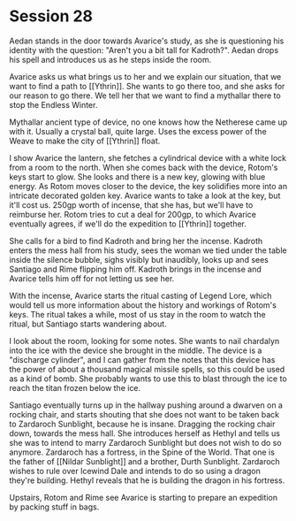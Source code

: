 # Session 28
Aedan stands in the door towards Avarice's study, as she is questioning his identity with the question: "Aren't you a bit tall for Kadroth?". Aedan drops his spell and introduces us as he steps inside the room.

Avarice asks us what brings us to her and we explain our situation, that we want to find a path to [[Ythrin]]. She wants to go there too, and she asks for our reason to go there. We tell her that we want to find a mythallar there to stop the Endless Winter.

Mythallar ancient type of device, no one knows how the Netherese came up with it. Usually a crystal ball, quite large. Uses the excess power of the Weave to make the city of [[Ythrin]] float.

I show Avarice the lantern, she fetches a cylindrical device with a white lock from a room to the north. When she comes back with the device, Rotom's keys start to glow. She looks and there is a new key, glowing with blue energy. As Rotom moves closer to the device, the key solidifies more into an intricate decorated golden key. Avarice wants to take a look at the key, but it'll cost us. 250gp worth of incense, that she has, but we'll have to reimburse her. Rotom tries to cut a deal for 200gp, to which Avarice eventually agrees, if we'll do the expedition to [[Ythrin]] together.

She calls for a bird to find Kadroth and bring her the incense. Kadroth enters the mess hall from his study, sees the woman we tied under the table inside the silence bubble, sighs visibly but inaudibly, looks up and sees Santiago and Rime flipping him off. Kadroth brings in the incense and Avarice tells him off for not letting us see her.

With the incense, Avarice starts the ritual casting of Legend Lore, which would tell us more information about the history and workings of Rotom's keys. The ritual takes a while, most of us stay in the room to watch the ritual, but Santiago starts wandering about.

I look about the room, looking for some notes. She wants to nail chardalyn into the ice with the device she brought in the middle. The device is a "discharge cylinder", and I can gather from the notes that this device has the power of about a thousand magical missile spells, so this could be used as a kind of bomb. She probably wants to use this to blast through the ice to reach the titan frozen below the ice.

Santiago eventually turns up in the hallway pushing around a dwarven on a rocking chair, and starts shouting that she does not want to be taken back to Zardaroch Sunblight, because he is insane. Dragging the rocking chair down, towards the mess hall. She introduces herself as Hethyl and tells us she was to intend to marry Zardaroch Sunblight but does not wish to do so anymore. Zardaroch has a fortress, in the Spine of the World. That one is the father of [[Nildar Sunblight]] and a brother, Durth Sunblight. Zardaroch wishes to rule over Icewind Dale and intends to do so using a dragon they're building. Hethyl reveals that he is building the dragon in his fortress.

Upstairs, Rotom and Rime see Avarice is starting to prepare an expedition by packing stuff in bags.